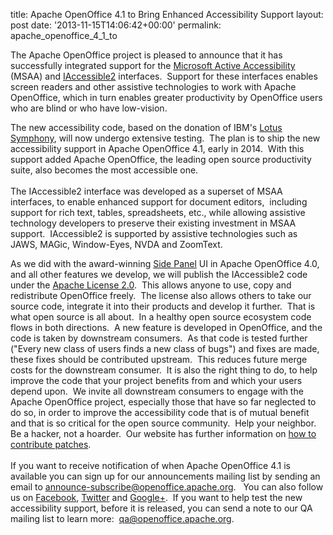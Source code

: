 title: Apache OpenOffice 4.1 to Bring Enhanced Accessibility Support
layout: post
date: '2013-11-15T14:06:42+00:00'
permalink: apache_openoffice_4_1_to

<p>
The Apache OpenOffice project is pleased to announce that it has successfully integrated support for the <a href="http://msdn.microsoft.com/en-us/library/windows/desktop/dd373592%28v=vs.85%29.aspx">Microsoft Active Accessibility</a> (MSAA) and <a href="http://www.linuxfoundation.org/collaborate/workgroups/accessibility/iaccessible2">IAccessible2</a> interfaces.&nbsp; Support for these interfaces enables screen readers and other assistive technologies to work with Apache OpenOffice, which in turn enables greater productivity by OpenOffice users who are blind or who have low-vision.&nbsp; </p> 
  <p>The new accessibility code, based on the donation of IBM's <a href="https://blogs.apache.org/OOo/entry/merging_lotus_symphony_allegro_moderato">Lotus Symphony</a>, will now undergo extensive testing.&nbsp; The plan is to ship the new accessibility support in Apache OpenOffice 4.1, early in 2014.&nbsp; With this support added Apache OpenOffice, the leading open source productivity suite, also becomes the most accessible one.<br /><br />The IAccessible2 interface was developed as a superset of MSAA interfaces, to enable enhanced support for document editors,&nbsp; including support for rich text, tables, spreadsheets, etc., while allowing assistive technology developers to preserve their existing investment in MSAA support.&nbsp; IAccessible2 is supported by assistive technologies such as JAWS, MAGic, Window-Eyes, NVDA and ZoomText.</p> 
  <p>As we did with the award-winning <a href="https://blogs.apache.org/OOo/entry/the_sidebar_new_and_improved">Side Panel</a> UI in Apache OpenOffice 4.0, and all other features we develop, we will publish the IAccessible2 code under the <a href="http://www.apache.org/licenses/LICENSE-2.0.html">Apache License 2.0</a>.&nbsp; This allows anyone to use, copy and redistribute OpenOffice freely.&nbsp; The license also allows others to take our source code, integrate it into their products and develop it further.&nbsp; That is what open source is all about.&nbsp; In a healthy open source ecosystem code flows in both directions.&nbsp; A new feature is developed in OpenOffice, and the code is taken by downstream consumers.&nbsp; As that code is tested further (&quot;Every new class of users finds a new class of bugs&quot;) and fixes are made, these fixes should be contributed upstream.&nbsp; This reduces future merge costs for the downstream consumer.&nbsp; It is also the right thing to do, to help improve the code that your project benefits from and which your users depend upon.&nbsp; We invite all downstream consumers to engage with the Apache OpenOffice project, especially those that have so far neglected to do so, in order to improve the accessibility code that is of mutual benefit and that is so critical for the open source community.&nbsp; Help your neighbor.&nbsp; Be a hacker, not a hoarder.&nbsp; Our website has further information on <a href="http://openoffice.apache.org/contributing-code.html">how to contribute patches</a>.<br /><br />If you want to receive notification of when Apache OpenOffice 4.1 is available you can sign up for our announcements mailing list by sending an email to <a href="mailto:announce-subscribe@openoffice.apache.org">announce-subscribe@openoffice.apache.org</a>.&nbsp;&nbsp; You can also follow us on <a href="https://www.facebook.com/ApacheOO">Facebook</a>, <a href="https://twitter.com/apacheoo">Twitter</a> and <a href="https://plus.google.com/+openoffice/">Google+</a>.&nbsp; If you want to help test the new accessibility support, before it is released, you can send a note to our QA mailing list to learn more:&nbsp; <a href="mailto:qa@openoffice.apache.org">qa@openoffice.apache.org</a>.<br /><br /> </p>
